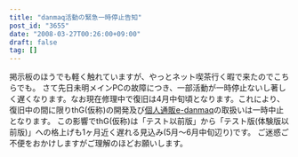 ```yaml
---
title: "danmaq活動の緊急一時停止告知"
post_id: "3655"
date: "2008-03-27T00:26:00+09:00"
draft: false
tag: []
---
```



掲示板のほうでも軽く触れていますが、やっとネット喫茶行く暇で来たのでこちらでも。 さて先日未明メインPCの故障につき、一部活動が一時停止ないし著しく遅くなります。なお現在修理中で復旧は4月中旬頃となります。これにより、復旧中の間に限りthG(仮称)の開発及び[個人通販e-danmaq](http://e.danmaq.com/)の取扱いは一時中止となります。 この影響でthG(仮称)は「テスト以前版」から「テスト版(体験版以前版)」への格上げも1ヶ月近く遅れる見込み(5月～6月中旬辺り)です。 ご迷惑ご不便をおかけしますがご理解のほどお願いします。
